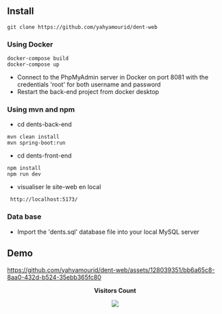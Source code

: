 ## Install
```
git clone https://github.com/yahyamourid/dent-web

```
### Using Docker 
```
docker-compose build
docker-compose up
```
- Connect to the PhpMyAdmin server in Docker on port 8081 with the credentials 'root' for both username and password
- Restart the back-end project from docker desktop

### Using mvn and npm
- cd dents-back-end
```
mvn clean install
mvn spring-boot:run 
```

- cd dents-front-end
```
npm install
npm run dev
```
- visualiser le site-web en local
```
 http://localhost:5173/
```
### Data base
- Import the 'dents.sql' database file into your local MySQL server 

## Demo


https://github.com/yahyamourid/dent-web/assets/128039351/bb6a65c8-8aa0-432d-b524-35ebb365fc80



<div align="center">
 <b style = {font-weight: 600}>Visitors Count</b>

<p align="center"><img align="center" src="https://profile-counter.glitch.me/{yahyamourid}/count.svg" /></p> 
<br>
</div>


